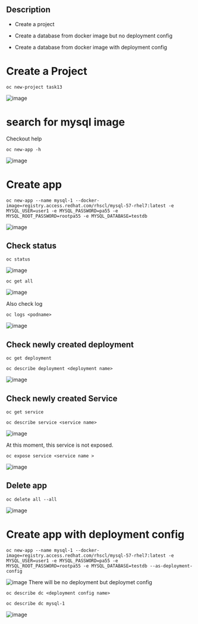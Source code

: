 Description
---
- Create a project 

- Create a database from docker image but no deployment config
- Create a database from docker image with deployment config

# Create a Project 
```
oc new-project task13
```
![image](https://user-images.githubusercontent.com/26741425/129456635-d3a7a59d-5efa-4b09-bb03-32a99e007751.png)

# search for mysql image 

Checkout help 
```
oc new-app -h
```
![image](https://user-images.githubusercontent.com/26741425/129456669-1be6495e-f85b-4668-aff3-74d43fff336a.png)


# Create app

```
oc new-app --name mysql-1 --docker-image=registry.access.redhat.com/rhscl/mysql-57-rhel7:latest -e MYSQL_USER=user1 -e MYSQL_PASSWORD=pa55 -e MYSQL_ROOT_PASSWORD=rootpa55 -e MYSQL_DATABASE=testdb
```

![image](https://user-images.githubusercontent.com/26741425/129456737-8b65e44b-7807-4f35-85e2-995fc45ffd24.png)


## Check status 

```
oc status
```
![image](https://user-images.githubusercontent.com/26741425/129456787-e66ab726-33cd-4aec-95e0-588aa5a313e2.png)

```
oc get all
```
![image](https://user-images.githubusercontent.com/26741425/129456750-e903ff51-a674-42e0-8c29-296e10e4716f.png)

Also check log

```
oc logs <podname>
```

![image](https://user-images.githubusercontent.com/26741425/129456764-a6eab1d1-c792-4825-92cb-9a1b204f9ca2.png)

## Check newly created deployment 

```
oc get deployment 
```

```
oc describe deployment <deployment name>
```

![image](https://user-images.githubusercontent.com/26741425/129456877-89b8a01f-186e-447c-85e3-9b714b9b41dc.png)


## Check newly created Service 

```
oc get service
```

```
oc describe service <service name>
```

![image](https://user-images.githubusercontent.com/26741425/129456832-74c7e257-9a90-4561-ba9b-81ac7549b2e8.png)

At this moment, this service is not exposed. 

```
oc expose service <service name >
```

![image](https://user-images.githubusercontent.com/26741425/129457089-bd4970ca-2899-4c42-95f2-5e44174b2e2b.png)


## Delete app

```
oc delete all --all
```
![image](https://user-images.githubusercontent.com/26741425/129456949-9b01a0aa-01b2-4c45-a427-fa1714f7ee9b.png)


# Create app with deployment config

```
oc new-app --name mysql-1 --docker-image=registry.access.redhat.com/rhscl/mysql-57-rhel7:latest -e MYSQL_USER=user1 -e MYSQL_PASSWORD=pa55 -e MYSQL_ROOT_PASSWORD=rootpa55 -e MYSQL_DATABASE=testdb --as-deployment-config 
```

![image](https://user-images.githubusercontent.com/26741425/129456975-83fe927e-f387-4f84-82cd-59e02eae3264.png)
 There will be no deployment but deploymet config 
 
 ```
 oc describe dc <deployment config name>
 ```
 
 ```
 oc describe dc mysql-1
 ```
 
 ![image](https://user-images.githubusercontent.com/26741425/129456996-d17c1760-014f-4c49-bedc-2fc5ed8ecc7e.png)
